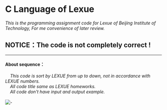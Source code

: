 # C Language of Lexue
*This is the programming assignment code for Lexue of Beijing Institute of Technology, For me convenience of later review.*

## **NOTICE：The code is not completely correct !**
---
#### About sequence：
&nbsp;&nbsp;&nbsp;&nbsp;*This code is sort by LEXUE from up to down, not in accordance with LEXUE numbers.*
</br>&nbsp;&nbsp;&nbsp;&nbsp;*All code title same as LEXUE homeworks.*
</br>&nbsp;&nbsp;&nbsp;&nbsp;*All code don't have input and output example.*
<br/><br/>![-](https://lh3.googleusercontent.com/proxy/4aVMIPS6JtzznVVtgmb5qEFJZ_J7uxvdAaRIoTGtpnxVs2rpOEqPsxpiZJvhWKYASzPBBi4Fexz_2XdnkTGpbZnYWcmX1owZfUveh8it8Nc68Q)
